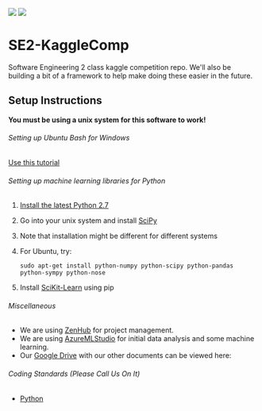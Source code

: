 <a href="https://codeclimate.com/github/ASAAR/SE2-KaggleComp"><img src="https://codeclimate.com/github/ASAAR/SE2-KaggleComp/badges/gpa.svg" /></a> <a href="https://codeclimate.com/github/ASAAR/SE2-KaggleComp"><img src="https://codeclimate.com/github/ASAAR/SE2-KaggleComp/badges/issue_count.svg" /></a>

# SE2-KaggleComp
Software Engineering 2 class kaggle competition repo. We'll also be building a bit of a framework to help make doing these easier in the future.

## Setup Instructions
**You must be using a unix system for this software to work!**

###### Setting up Ubuntu Bash for Windows
[Use this tutorial](http://www.howtogeek.com/249966/how-to-install-and-use-the-linux-bash-shell-on-windows-10/)

###### Setting up machine learning libraries for Python
1. [Install the latest Python 2.7](https://www.python.org/downloads/release/python-2712/)
2. Go into your unix system and install [SciPy](https://www.scipy.org/install.html)
  1. Note that installation might be different for different systems
  2. For Ubuntu, try:
  
      ```shell
      sudo apt-get install python-numpy python-scipy python-pandas python-sympy python-nose
      ```
3. Install [SciKit-Learn](http://scikit-learn.org/stable/install.html) using pip

###### Miscellaneous
- We are using [ZenHub](https://www.zenhub.com/) for project management.
- We are using [AzureMLStudio](https://studio.azureml.net/) for initial data analysis and some machine learning.
- Our [Google Drive](https://drive.google.com/drive/folders/0B_C34Fpc9Zf_TDlRUDhlZ0c3WVE?usp=sharing) with our other documents can be viewed here: 

###### Coding Standards (Please Call Us On It)
- [Python](https://google.github.io/styleguide/pyguide.html)
